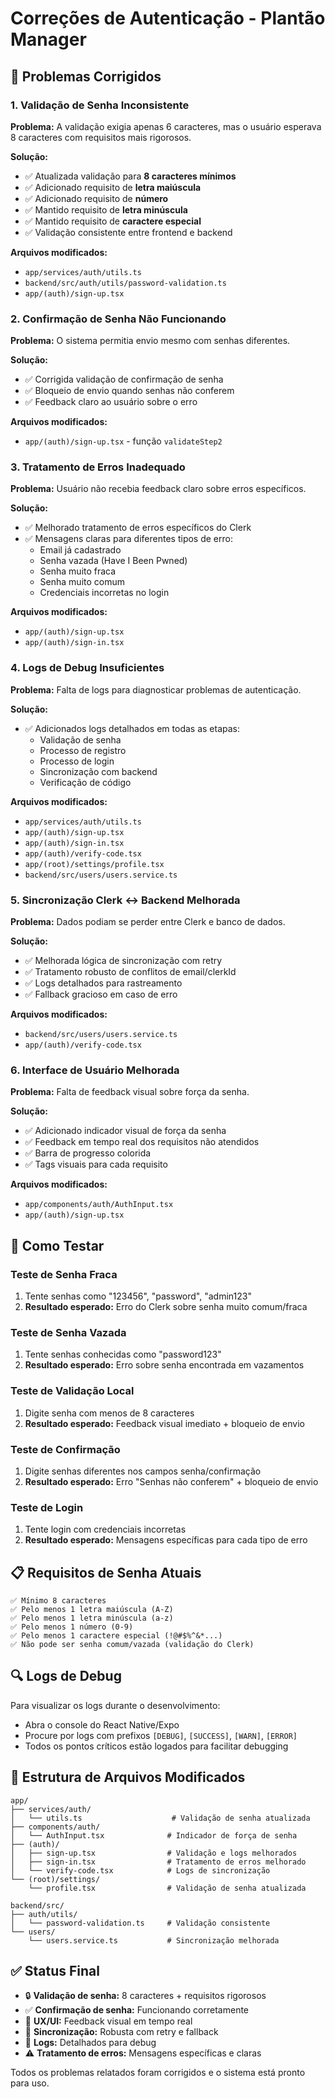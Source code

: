 # Correções de Autenticação - Plantão Manager

## 🔧 Problemas Corrigidos

### 1. **Validação de Senha Inconsistente**

**Problema:** A validação exigia apenas 6 caracteres, mas o usuário esperava 8 caracteres com requisitos mais rigorosos.

**Solução:**

- ✅ Atualizada validação para **8 caracteres mínimos**
- ✅ Adicionado requisito de **letra maiúscula**
- ✅ Adicionado requisito de **número**
- ✅ Mantido requisito de **letra minúscula**
- ✅ Mantido requisito de **caractere especial**
- ✅ Validação consistente entre frontend e backend

**Arquivos modificados:**

- `app/services/auth/utils.ts`
- `backend/src/auth/utils/password-validation.ts`
- `app/(auth)/sign-up.tsx`

### 2. **Confirmação de Senha Não Funcionando**

**Problema:** O sistema permitia envio mesmo com senhas diferentes.

**Solução:**

- ✅ Corrigida validação de confirmação de senha
- ✅ Bloqueio de envio quando senhas não conferem
- ✅ Feedback claro ao usuário sobre o erro

**Arquivos modificados:**

- `app/(auth)/sign-up.tsx` - função `validateStep2`

### 3. **Tratamento de Erros Inadequado**

**Problema:** Usuário não recebia feedback claro sobre erros específicos.

**Solução:**

- ✅ Melhorado tratamento de erros específicos do Clerk
- ✅ Mensagens claras para diferentes tipos de erro:
  - Email já cadastrado
  - Senha vazada (Have I Been Pwned)
  - Senha muito fraca
  - Senha muito comum
  - Credenciais incorretas no login

**Arquivos modificados:**

- `app/(auth)/sign-up.tsx`
- `app/(auth)/sign-in.tsx`

### 4. **Logs de Debug Insuficientes**

**Problema:** Falta de logs para diagnosticar problemas de autenticação.

**Solução:**

- ✅ Adicionados logs detalhados em todas as etapas:
  - Validação de senha
  - Processo de registro
  - Processo de login
  - Sincronização com backend
  - Verificação de código

**Arquivos modificados:**

- `app/services/auth/utils.ts`
- `app/(auth)/sign-up.tsx`
- `app/(auth)/sign-in.tsx`
- `app/(auth)/verify-code.tsx`
- `app/(root)/settings/profile.tsx`
- `backend/src/users/users.service.ts`

### 5. **Sincronização Clerk ↔ Backend Melhorada**

**Problema:** Dados podiam se perder entre Clerk e banco de dados.

**Solução:**

- ✅ Melhorada lógica de sincronização com retry
- ✅ Tratamento robusto de conflitos de email/clerkId
- ✅ Logs detalhados para rastreamento
- ✅ Fallback gracioso em caso de erro

**Arquivos modificados:**

- `backend/src/users/users.service.ts`
- `app/(auth)/verify-code.tsx`

### 6. **Interface de Usuário Melhorada**

**Problema:** Falta de feedback visual sobre força da senha.

**Solução:**

- ✅ Adicionado indicador visual de força da senha
- ✅ Feedback em tempo real dos requisitos não atendidos
- ✅ Barra de progresso colorida
- ✅ Tags visuais para cada requisito

**Arquivos modificados:**

- `app/components/auth/AuthInput.tsx`
- `app/(auth)/sign-up.tsx`

## 🧪 Como Testar

### Teste de Senha Fraca

1. Tente senhas como "123456", "password", "admin123"
2. **Resultado esperado:** Erro do Clerk sobre senha muito comum/fraca

### Teste de Senha Vazada

1. Tente senhas conhecidas como "password123"
2. **Resultado esperado:** Erro sobre senha encontrada em vazamentos

### Teste de Validação Local

1. Digite senha com menos de 8 caracteres
2. **Resultado esperado:** Feedback visual imediato + bloqueio de envio

### Teste de Confirmação

1. Digite senhas diferentes nos campos senha/confirmação
2. **Resultado esperado:** Erro "Senhas não conferem" + bloqueio de envio

### Teste de Login

1. Tente login com credenciais incorretas
2. **Resultado esperado:** Mensagens específicas para cada tipo de erro

## 📋 Requisitos de Senha Atuais

```
✅ Mínimo 8 caracteres
✅ Pelo menos 1 letra maiúscula (A-Z)
✅ Pelo menos 1 letra minúscula (a-z)
✅ Pelo menos 1 número (0-9)
✅ Pelo menos 1 caractere especial (!@#$%^&*...)
✅ Não pode ser senha comum/vazada (validação do Clerk)
```

## 🔍 Logs de Debug

Para visualizar os logs durante o desenvolvimento:

- Abra o console do React Native/Expo
- Procure por logs com prefixos `[DEBUG]`, `[SUCCESS]`, `[WARN]`, `[ERROR]`
- Todos os pontos críticos estão logados para facilitar debugging

## 📁 Estrutura de Arquivos Modificados

```
app/
├── services/auth/
│   └── utils.ts                    # Validação de senha atualizada
├── components/auth/
│   └── AuthInput.tsx              # Indicador de força de senha
├── (auth)/
│   ├── sign-up.tsx                # Validação e logs melhorados
│   ├── sign-in.tsx                # Tratamento de erros melhorado
│   └── verify-code.tsx            # Logs de sincronização
└── (root)/settings/
    └── profile.tsx                # Validação de senha atualizada

backend/src/
├── auth/utils/
│   └── password-validation.ts     # Validação consistente
└── users/
    └── users.service.ts           # Sincronização melhorada
```

## ✅ Status Final

- 🔒 **Validação de senha:** 8 caracteres + requisitos rigorosos
- ✅ **Confirmação de senha:** Funcionando corretamente
- 📱 **UX/UI:** Feedback visual em tempo real
- 🔄 **Sincronização:** Robusta com retry e fallback
- 📝 **Logs:** Detalhados para debug
- ⚠️ **Tratamento de erros:** Mensagens específicas e claras

Todos os problemas relatados foram corrigidos e o sistema está pronto para uso.
